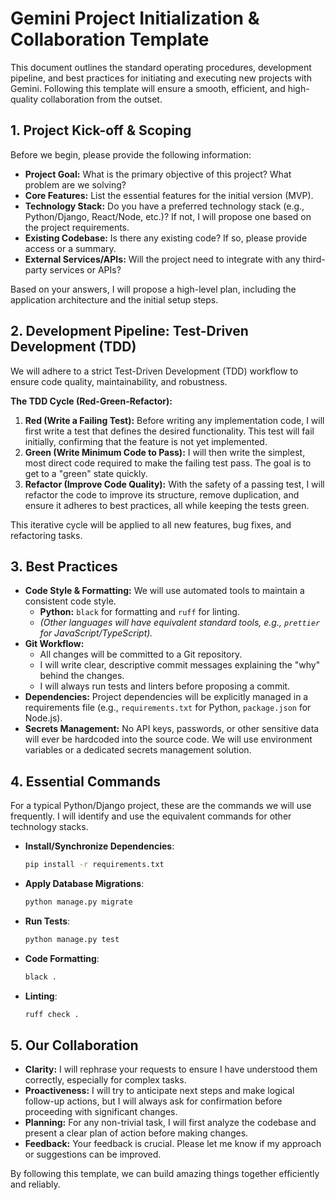 # Gemini Project Initialization & Collaboration Template

This document outlines the standard operating procedures, development pipeline, and best practices for initiating and executing new projects with Gemini. Following this template will ensure a smooth, efficient, and high-quality collaboration from the outset.

## 1. Project Kick-off & Scoping

Before we begin, please provide the following information:

*   **Project Goal:** What is the primary objective of this project? What problem are we solving?
*   **Core Features:** List the essential features for the initial version (MVP).
*   **Technology Stack:** Do you have a preferred technology stack (e.g., Python/Django, React/Node, etc.)? If not, I will propose one based on the project requirements.
*   **Existing Codebase:** Is there any existing code? If so, please provide access or a summary.
*   **External Services/APIs:** Will the project need to integrate with any third-party services or APIs?

Based on your answers, I will propose a high-level plan, including the application architecture and the initial setup steps.

## 2. Development Pipeline: Test-Driven Development (TDD)

We will adhere to a strict Test-Driven Development (TDD) workflow to ensure code quality, maintainability, and robustness.

**The TDD Cycle (Red-Green-Refactor):**

1.  **Red (Write a Failing Test):** Before writing any implementation code, I will first write a test that defines the desired functionality. This test will fail initially, confirming that the feature is not yet implemented.
2.  **Green (Write Minimum Code to Pass):** I will then write the simplest, most direct code required to make the failing test pass. The goal is to get to a "green" state quickly.
3.  **Refactor (Improve Code Quality):** With the safety of a passing test, I will refactor the code to improve its structure, remove duplication, and ensure it adheres to best practices, all while keeping the tests green.

This iterative cycle will be applied to all new features, bug fixes, and refactoring tasks.

## 3. Best Practices

*   **Code Style & Formatting:** We will use automated tools to maintain a consistent code style.
    *   **Python:** `black` for formatting and `ruff` for linting.
    *   *(Other languages will have equivalent standard tools, e.g., `prettier` for JavaScript/TypeScript).*
*   **Git Workflow:**
    *   All changes will be committed to a Git repository.
    *   I will write clear, descriptive commit messages explaining the "why" behind the changes.
    *   I will always run tests and linters before proposing a commit.
*   **Dependencies:** Project dependencies will be explicitly managed in a requirements file (e.g., `requirements.txt` for Python, `package.json` for Node.js).
*   **Secrets Management:** No API keys, passwords, or other sensitive data will ever be hardcoded into the source code. We will use environment variables or a dedicated secrets management solution.

## 4. Essential Commands

For a typical Python/Django project, these are the commands we will use frequently. I will identify and use the equivalent commands for other technology stacks.

*   **Install/Synchronize Dependencies**:
    ```bash
    pip install -r requirements.txt
    ```
*   **Apply Database Migrations**:
    ```bash
    python manage.py migrate
    ```
*   **Run Tests**:
    ```bash
    python manage.py test
    ```
*   **Code Formatting**:
    ```bash
    black .
    ```
*   **Linting**:
    ```bash
    ruff check .
    ```

## 5. Our Collaboration

*   **Clarity:** I will rephrase your requests to ensure I have understood them correctly, especially for complex tasks.
*   **Proactiveness:** I will try to anticipate next steps and make logical follow-up actions, but I will always ask for confirmation before proceeding with significant changes.
*   **Planning:** For any non-trivial task, I will first analyze the codebase and present a clear plan of action before making changes.
*   **Feedback:** Your feedback is crucial. Please let me know if my approach or suggestions can be improved.

By following this template, we can build amazing things together efficiently and reliably.
